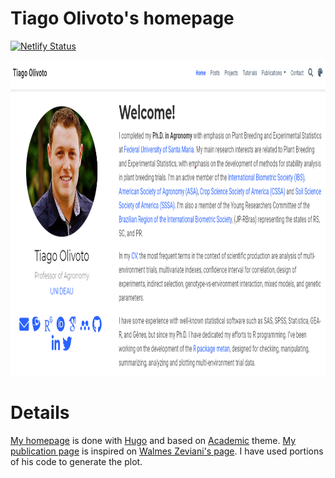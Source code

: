 # Tiago Olivoto's homepage

[![Netlify Status](https://api.netlify.com/api/v1/badges/92a20d75-b0eb-4a7a-b404-df3117e60c4f/deploy-status)](https://app.netlify.com/sites/tolivoto/deploys)


<a href="https://tolivoto.netlify.app/"><img src="https://raw.githubusercontent.com/TiagoOlivoto/tiagoolivoto/master/static/img/homepage.png" width="920" height="505"/></a>  

# Details
[My homepage](https://tolivoto.netlify.app/) is done with [Hugo](https://gohugo.io/) and based on [Academic](https://themes.gohugo.io/academic/) theme. [My publication page](https://tolivoto.netlify.app/publication/) is inspired on [Walmes Zeviani's page](http://www.leg.ufpr.br/~walmes/home/publications/). I have used portions of his code to generate the plot.